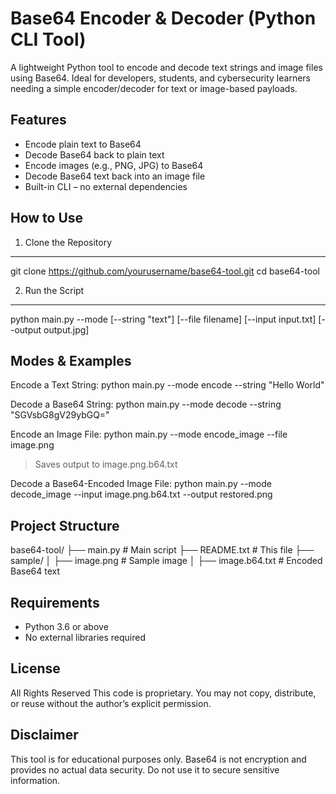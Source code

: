 Base64 Encoder & Decoder (Python CLI Tool)
==========================================

A lightweight Python tool to encode and decode text strings and image files using Base64. 
Ideal for developers, students, and cybersecurity learners needing a simple encoder/decoder 
for text or image-based payloads.

Features
--------
- Encode plain text to Base64
- Decode Base64 back to plain text
- Encode images (e.g., PNG, JPG) to Base64
- Decode Base64 text back into an image file
- Built-in CLI – no external dependencies

How to Use
----------

1. Clone the Repository
-----------------------
git clone https://github.com/yourusername/base64-tool.git
cd base64-tool

2. Run the Script
-----------------
python main.py --mode <mode> [--string "text"] [--file filename] [--input input.txt] [--output output.jpg]

Modes & Examples
----------------

Encode a Text String:
python main.py --mode encode --string "Hello World"

Decode a Base64 String:
python main.py --mode decode --string "SGVsbG8gV29ybGQ="

Encode an Image File:
python main.py --mode encode_image --file image.png
> Saves output to image.png.b64.txt

Decode a Base64-Encoded Image File:
python main.py --mode decode_image --input image.png.b64.txt --output restored.png

Project Structure
-----------------
base64-tool/
├── main.py        # Main script
├── README.txt           # This file
├── sample/
│   ├── image.png        # Sample image
│   ├── image.b64.txt    # Encoded Base64 text

Requirements
------------
- Python 3.6 or above
- No external libraries required

License
-------
All Rights Reserved
This code is proprietary. You may not copy, distribute, or reuse without the author’s explicit permission.

Disclaimer
----------
This tool is for educational purposes only. Base64 is not encryption and provides no actual data security. 
Do not use it to secure sensitive information.
